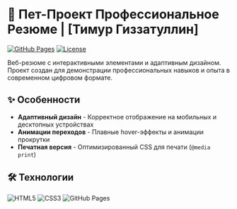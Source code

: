 # 👤 Пет-Проект Профессиональное Резюме | [Тимур Гиззатуллин]

[![GitHub Pages](https://img.shields.io/badge/View-Live%20Demo-brightgreen)](https://Gizzyaka.github.io)
[![License](https://img.shields.io/badge/License-MIT-blue.svg)](LICENSE)

Веб-резюме с интерактивными элементами и адаптивным дизайном. Проект создан для демонстрации профессиональных навыков и опыта в современном цифровом формате.


## ✨ Особенности

- **Адаптивный дизайн** - Корректное отображение на мобильных и десктопных устройствах
- **Анимации переходов** - Плавные hover-эффекты и анимации прокрутки
- **Печатная версия** - Оптимизированный CSS для печати (`@media print`)

## 🛠 Технологии

![HTML5](https://img.shields.io/badge/HTML5-E34F26?logo=html5&logoColor=white)
![CSS3](https://img.shields.io/badge/CSS3-1572B6?logo=css3&logoColor=white)
![GitHub Pages](https://img.shields.io/badge/GitHub_Pages-222?logo=githubpages&logoColor=white)
